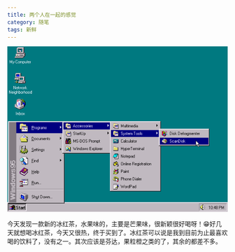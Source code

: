 ```yaml
---
title: 两个人在一起的感觉
category: 随笔
tags: 新鲜
---
```


![插图](/img/2015-09-28-01.png)

今天发现一款新的冰红茶，水果味的，主要是芒果味，很新颖很好喝呀！😁好几天就想喝冰红茶，今天又很热，终于买到了。冰红茶可以说是我到目前为止最喜欢喝的饮料了，没有之一。其次应该是芬达，果粒橙之类的了，其余的都差不多。
